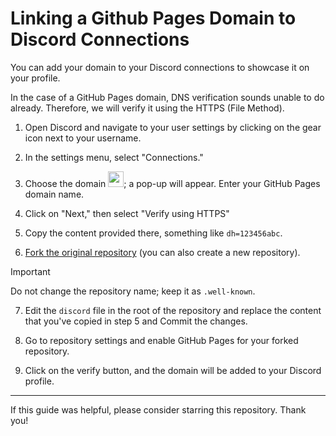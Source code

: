 # Linking a Github Pages Domain to Discord Connections

You can add your domain to your Discord connections to showcase it on your profile.

In the case of a GitHub Pages domain, DNS verification sounds unable to do already. Therefore, we will verify it using the HTTPS (File Method).

1. Open Discord and navigate to your user settings by clicking on the gear icon next to your username.

2. In the settings menu, select "Connections."

3. Choose the domain <img src="https://github.com/oyepriyansh/.well-known/assets/83062406/ed6ec647-f3d1-432e-bf00-94afdc4afdff" height="25px">; a pop-up will appear. Enter your GitHub Pages domain name.

4. Click on "Next," then select "Verify using HTTPS"

5. Copy the content provided there, something like `dh=123456abc`.

6. [Fork the original repository](https://github.com/oyepriyansh/.well-known/fork) (you can also create a new repository).

> [!IMPORTANT]  
> Do not change the repository name; keep it as `.well-known`.

7. Edit the `discord` file in the root of the repository and replace the content that you've copied in step 5 and Commit the changes.

8. Go to repository settings and enable GitHub Pages for your forked repository.

9. Click on the verify button, and the domain will be added to your Discord profile.

--- 

If this guide was helpful, please consider starring this repository. Thank you!
